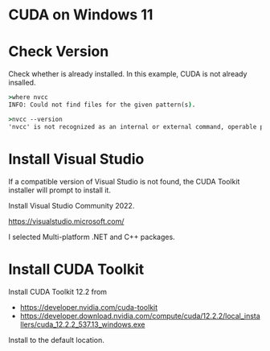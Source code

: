 # CUDA on Windows 11

# Check Version

Check whether is already installed. In this example, CUDA is not already insalled.

``` cmd
>where nvcc
INFO: Could not find files for the given pattern(s).

>nvcc --version
'nvcc' is not recognized as an internal or external command, operable program or batch file.
```

# Install Visual Studio

If a compatible version of Visual Studio is not found, the CUDA Toolkit installer will prompt to install it.

Install Visual Studio Community 2022.

https://visualstudio.microsoft.com/

I selected Multi-platform .NET and C++ packages.





# Install CUDA Toolkit

Install CUDA Toolkit 12.2 from 

* https://developer.nvidia.com/cuda-toolkit
* https://developer.download.nvidia.com/compute/cuda/12.2.2/local_installers/cuda_12.2.2_537.13_windows.exe

Install to the default location.


